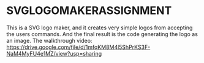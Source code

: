 # SVGLOGOMAKERASSIGNMENT
This is a SVG logo maker, and it creates very simple logos from accepting the users commands. And the final result is the code generating the logo as an image.
The walkthrough video: https://drive.google.com/file/d/1mfqKM8M4l5ShPrKS3F-NaM4MyFU4e1MZ/view?usp=sharing
